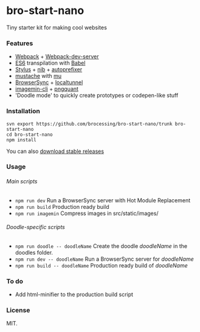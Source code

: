 bro-start-nano
=====

Tiny starter kit for making cool websites

### Features
- [Webpack](https://github.com/webpack/webpack) + [Webpack-dev-server](https://github.com/webpack/webpack-dev-server)
- [ES6](https://github.com/lukehoban/es6features#readme) transpilation with [Babel](https://github.com/babel/babel)
- [Stylus](https://github.com/stylus/stylus/) + [nib](https://github.com/tj/nib) + [autoprefixer](https://github.com/jescalan/autoprefixer-stylus)
- [mustache](https://mustache.github.io/) with [mu](https://github.com/raycmorgan/Mu)
- [BrowserSync](https://github.com/BrowserSync/browser-sync) + [localtunnel](https://github.com/localtunnel/localtunnel)
- [imagemin-cli](https://github.com/imagemin/imagemin-cli) + [pngquant](https://github.com/imagemin/imagemin-pngquant)
- 'Doodle mode' to quickly create prototypes or codepen-like stuff

### Installation
```
svn export https://github.com/brocessing/bro-start-nano/trunk bro-start-nano
cd bro-start-nano
npm install
```
You can also [download stable releases](https://github.com/brocessing/bro-start-nano/releases)


### Usage

###### Main scripts

- `npm run dev` Run a BrowserSync server with Hot Module Replacement
- `npm run build` Production ready build
- `npm run imagemin` Compress images in src/static/images/

###### Doodle-specific scripts

- `npm run doodle -- doodleName` Create the doodle _doodleName_ in the doodles folder.
- `npm run dev -- doodleName` Run a BrowserSync server for _doodleName_
- `npm run build -- doodleName` Production ready build of _doodleName_



### To do
- Add html-minifier to the production build script

### License
MIT.
